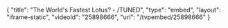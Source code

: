 {
    "title": "The World's Fastest Lotus? - \/TUNED",
    "type": "embed",
    "layout": "iframe-static",
    "videoId": "25898666",
    "url": "\/tvpembed\/25898666"
}